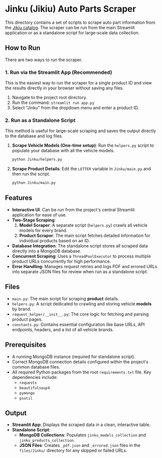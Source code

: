 # Jinku (Jikiu) Auto Parts Scraper

This directory contains a set of scripts to scrape auto part information from the [Jikiu catalog](https://www.jikiu.com/catalogue). The scraper can be run from the main Streamlit application or as a standalone script for large-scale data collection.

## How to Run

There are two ways to run the scraper.

### 1. Run via the Streamlit App (Recommended)

This is the easiest way to run the scraper for a single product ID and view the results directly in your browser without saving any files.

1.  Navigate to the project root directory.
2.  Run the command: `streamlit run app.py`
3.  Select "Jinku" from the dropdown menu and enter a product ID.

### 2. Run as a Standalone Script

This method is useful for large-scale scraping and saves the output directly to the database and log files.

1.  **Scrape Vehicle Models (One-time setup)**: Run the `helpers.py` script to populate your database with all the vehicle models.
    ```bash
    python Jinku/helpers.py
    ```
2.  **Scrape Product Details**: Edit the `LETTER` variable in `Jinku/main.py` and then run the script.
    ```bash
    python Jinku/main.py
    ```

## Features

-   **Interactive UI**: Can be run from the project's central Streamlit application for ease of use.
-   **Two-Stage Scraping**:
    1.  **Model Scraper**: A separate script (`helpers.py`) crawls all vehicle models for every brand.
    2.  **Product Scraper**: The main script fetches detailed information for individual products based on an ID.
-   **Database Integration**: The standalone script stores all scraped data directly into a MongoDB database.
-   **Concurrent Scraping**: Uses a `ThreadPoolExecutor` to process multiple product URLs concurrently for high performance.
-   **Error Handling**: Manages request retries and logs PDF and errored URLs into separate JSON files for review when run as a standalone script.

## Files

-   `main.py`: The main script for scraping **product** details.
-   `helpers.py`: A script dedicated to crawling and storing vehicle **models** by brand.
-   `request_helper/__init__.py`: The core logic for fetching and parsing product pages.
-   `constants.py`: Contains essential configuration like base URLs, API endpoints, headers, and a list of all vehicle brands.

## Prerequisites

-   A running MongoDB instance (required for standalone script).
-   Correct MongoDB connection details configured within the project's common database files.
-   All required Python packages from the root `requirements.txt` file. Key dependencies include:
    -   `requests`
    -   `beautifulsoup4`
    -   `pymongo`
    -   `psutil`

## Output

-   **Streamlit App**: Displays the scraped data in a clean, interactive table.
-   **Standalone Script**: 
    -   **MongoDB Collections**: Populates `jinku_models_collection` and `jinku_products_collection`.
    -   **JSON Files**: Creates `_pdf.json` and `_errored.json` files in the `files/Jinku/` directory for any skipped or failed URLs.
